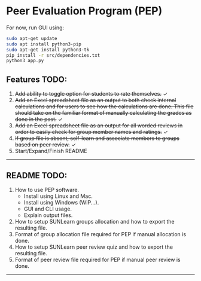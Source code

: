 # Peer Evaluation Program (PEP)
For now, run GUI using:
```bash
sudo apt-get update
sudo apt install python3-pip
sudo apt-get install python3-tk
pip install -r src/dependencies.txt
python3 app.py
```
## Features TODO:
1. ~~Add ability to toggle option for students to rate themselves.~~ &check;
2. ~~Add an Excel spreadsheet file as an output to both check internal calculations and for users to see how the calculations are done. This file should take on the familiar format of manually calculating the grades as done in the past.~~ &check;
4. ~~Add an Excel spreadsheet file as an output for all worded reviews in order to easily check for group member names and ratings.~~ &check;
1. ~~If group file is absent, self-learn and associate members to groups based on peer review.~~ &check;
3. Start/Expand/Finish README
---
## README TODO:
1. How to use PEP software.
    - Install using Linux and Mac.
    - Install using Windows (WIP...).
    - GUI and CLI usage.
    - Explain output files.
2. How to setup SUNLearn groups allocation and how to export the resulting file.
3. Format of group allocation file required for PEP if manual allocation is done.
4. How to setup SUNLearn peer review quiz and how to export the resulting file.
5. Format of peer review file required for PEP if manual peer review is done.
---